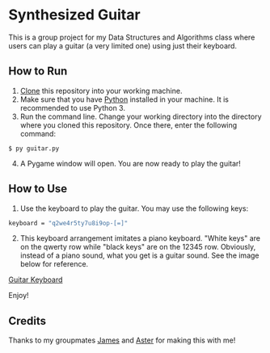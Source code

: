 # Synthesized Guitar

This is a group project for my Data Structures and Algorithms class where users can play a guitar (a very limited one) using just their keyboard.

## How to Run

1. [Clone](https://docs.github.com/en/repositories/creating-and-managing-repositories/cloning-a-repository) this repository into your working machine.
2. Make sure that you have [Python](https://www.python.org/downloads/) installed in your machine. It is recommended to use Python 3.
3. Run the command line. Change your working directory into the directory where you cloned this repository. Once there, enter the following command:

```console
$ py guitar.py
```
4. A Pygame window will open. You are now ready to play the guitar!

## How to Use

1. Use the keyboard to play the guitar. You may use the following keys:

```bash
keyboard = "q2we4r5ty7u8i9op-[=]"
```
2. This keyboard arrangement imitates a piano keyboard. "White keys" are on the qwerty row while "black keys" are on the 12345 row. Obviously, instead of a piano sound, what you get is a guitar sound. See the image below for reference. 

[Guitar Keyboard](guitarkeys.png?raw=true)

Enjoy!

## Credits

Thanks to my groupmates [James](https://github.com/kintengg) and [Aster](https://github.com/astermangabat25) for making this with me!